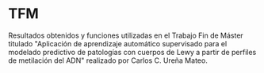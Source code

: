 # TFM
Resultados obtenidos y funciones utilizadas en el Trabajo Fin de Máster titulado "Aplicación de aprendizaje automático supervisado para el modelado predictivo de patologías con cuerpos de Lewy a partir de perfiles de metilación del ADN" realizado por Carlos C. Ureña Mateo.
